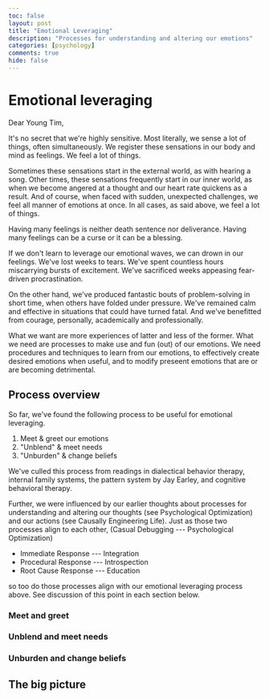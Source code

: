 ```yaml
---
toc: false
layout: post
title: "Emotional Leveraging"
description: "Processes for understanding and altering our emotions"
categories: [psychology]
comments: true
hide: false
---
```


# Emotional leveraging
Dear Young Tim,

It's no secret that we're highly sensitive.
Most literally, we sense a lot of things, often simultaneously.
We register these sensations in our body and mind as feelings.
We feel a lot of things.

Sometimes these sensations start in the external world,
as with hearing a song.
Other times, these sensations frequently start in our inner world,
as when we become angered at a thought
and our heart rate quickens as a result.
And of course, when faced with sudden, unexpected challenges,
we feel all manner of emotions at once.
In all cases, as said above, we feel a lot of things.

Having many feelings is neither death sentence nor deliverance.
Having many feelings can be a curse or it can be a blessing.

If we don't learn to leverage our emotional waves,
we can drown in our feelings.
We've lost weeks to tears.
We've spent countless hours miscarrying bursts of excitement.
We've sacrificed weeks appeasing fear-driven procrastination.

On the other hand,
we've produced fantastic bouts of problem-solving in short time,
when others have folded under pressure.
We've remained calm and effective in situations that could have turned fatal.
And we've benefitted from courage,
personally, academically and professionally.

What we want are more experiences of latter and less of the former.
What we need are processes to make use and fun (out) of our emotions.
We need procedures and techniques
to learn from our emotions,
to effectively create desired emotions when useful,
and to modify preseent emotions that are or are becoming detrimental.

## Process overview
So far, we've found the following process to be useful
for emotional leveraging.

1. Meet & greet our emotions
2. "Unblend" & meet needs
3. "Unburden" & change beliefs

We've culled this process from readings in
dialectical behavior therapy,
internal family systems,
the pattern system by Jay Earley,
and cognitive behavioral therapy.

Further, we were influenced by our earlier
thoughts about processes for understanding and altering
our thoughts (see Psychological Optimization)
and our actions (see Causally Engineering Life).
Just as those two processes align to each other,
(Casual Debugging --- Psychological Optimization)

- Immediate Response --- Integration
- Procedural Response --- Introspection
- Root Cause Response --- Education

so too do those processes align with
our emotional leveraging process above.
See discussion of this point in each section below.

### Meet and greet

### Unblend and meet needs

### Unburden and change beliefs

## The big picture







